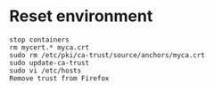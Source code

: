 # Reset environment 
```
stop containers
rm mycert.* myca.crt
sudo rm /etc/pki/ca-trust/source/anchors/myca.crt
sudo update-ca-trust
sudo vi /etc/hosts
Remove trust from Firefox
```
